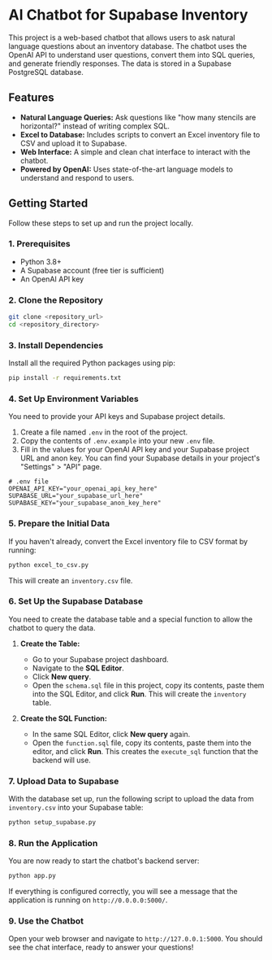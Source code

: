# AI Chatbot for Supabase Inventory

This project is a web-based chatbot that allows users to ask natural language questions about an inventory database. The chatbot uses the OpenAI API to understand user questions, convert them into SQL queries, and generate friendly responses. The data is stored in a Supabase PostgreSQL database.

## Features

- **Natural Language Queries:** Ask questions like "how many stencils are horizontal?" instead of writing complex SQL.
- **Excel to Database:** Includes scripts to convert an Excel inventory file to CSV and upload it to Supabase.
- **Web Interface:** A simple and clean chat interface to interact with the chatbot.
- **Powered by OpenAI:** Uses state-of-the-art language models to understand and respond to users.

## Getting Started

Follow these steps to set up and run the project locally.

### 1. Prerequisites

- Python 3.8+
- A Supabase account (free tier is sufficient)
- An OpenAI API key

### 2. Clone the Repository

```bash
git clone <repository_url>
cd <repository_directory>
```

### 3. Install Dependencies

Install all the required Python packages using pip:

```bash
pip install -r requirements.txt
```

### 4. Set Up Environment Variables

You need to provide your API keys and Supabase project details.

1.  Create a file named `.env` in the root of the project.
2.  Copy the contents of `.env.example` into your new `.env` file.
3.  Fill in the values for your OpenAI API key and your Supabase project URL and anon key. You can find your Supabase details in your project's "Settings" > "API" page.

```
# .env file
OPENAI_API_KEY="your_openai_api_key_here"
SUPABASE_URL="your_supabase_url_here"
SUPABASE_KEY="your_supabase_anon_key_here"
```

### 5. Prepare the Initial Data

If you haven't already, convert the Excel inventory file to CSV format by running:
```bash
python excel_to_csv.py
```
This will create an `inventory.csv` file.

### 6. Set Up the Supabase Database

You need to create the database table and a special function to allow the chatbot to query the data.

1.  **Create the Table:**
    - Go to your Supabase project dashboard.
    - Navigate to the **SQL Editor**.
    - Click **New query**.
    - Open the `schema.sql` file in this project, copy its contents, paste them into the SQL Editor, and click **Run**. This will create the `inventory` table.

2.  **Create the SQL Function:**
    - In the same SQL Editor, click **New query** again.
    - Open the `function.sql` file, copy its contents, paste them into the editor, and click **Run**. This creates the `execute_sql` function that the backend will use.

### 7. Upload Data to Supabase

With the database set up, run the following script to upload the data from `inventory.csv` into your Supabase table:

```bash
python setup_supabase.py
```

### 8. Run the Application

You are now ready to start the chatbot's backend server:

```bash
python app.py
```

If everything is configured correctly, you will see a message that the application is running on `http://0.0.0.0:5000/`.

### 9. Use the Chatbot

Open your web browser and navigate to `http://127.0.0.1:5000`. You should see the chat interface, ready to answer your questions!
